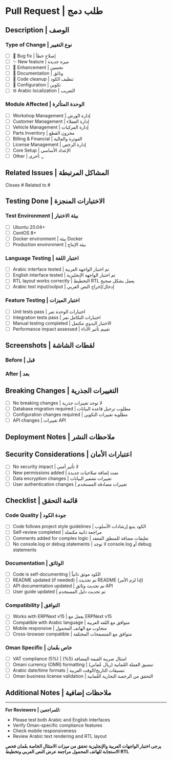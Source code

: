 # Pull Request | طلب دمج

## Description | الوصف

<!-- Provide a clear and concise description of what this PR does -->
<!-- قدم وصفاً واضحاً ومختصراً لما يفعله هذا الطلب -->

### Type of Change | نوع التغيير

- [ ] 🐛 Bug fix | إصلاح خطأ
- [ ] ✨ New feature | ميزة جديدة
- [ ] 🚀 Enhancement | تحسين
- [ ] 📝 Documentation | وثائق
- [ ] 🧹 Code cleanup | تنظيف الكود
- [ ] 🔧 Configuration | تكوين
- [ ] 🌐 Arabic localization | التعريب

### Module Affected | الوحدة المتأثرة

- [ ] Workshop Management | إدارة الورش
- [ ] Customer Management | إدارة العملاء
- [ ] Vehicle Management | إدارة المركبات
- [ ] Parts Inventory | مخزون القطع
- [ ] Billing & Financial | الفوترة والمالية
- [ ] License Management | إدارة الرخص
- [ ] Core Setup | الإعداد الأساسي
- [ ] Other | أخرى: ******\_******

## Related Issues | المشاكل المرتبطة

<!-- Link any related issues using "Closes #issue_number" -->
<!-- اربط أي مشاكل مرتبطة باستخدام "Closes #issue_number" -->

Closes #
Related to #

## Testing Done | الاختبارات المنجزة

### Test Environment | بيئة الاختبار

- [ ] Ubuntu 20.04+
- [ ] CentOS 8+
- [ ] Docker environment | بيئة Docker
- [ ] Production environment | بيئة الإنتاج

### Language Testing | اختبار اللغة

- [ ] Arabic interface tested | تم اختبار الواجهة العربية
- [ ] English interface tested | تم اختبار الواجهة الإنجليزية
- [ ] RTL layout works correctly | التخطيط RTL يعمل بشكل صحيح
- [ ] Arabic text input/output | إدخال/إخراج النص العربي

### Feature Testing | اختبار الميزات

- [ ] Unit tests pass | اختبارات الوحدة تمر
- [ ] Integration tests pass | اختبارات التكامل تمر
- [ ] Manual testing completed | الاختبار اليدوي مكتمل
- [ ] Performance impact assessed | تقييم تأثير الأداء

## Screenshots | لقطات الشاشة

<!-- Add screenshots for UI changes, especially for Arabic interface -->
<!-- أضف لقطات شاشة للتغييرات في الواجهة، خاصة للواجهة العربية -->

### Before | قبل

<!-- Screenshot or description of current behavior -->

### After | بعد

<!-- Screenshot or description of new behavior -->

## Breaking Changes | التغييرات الجذرية

<!-- List any breaking changes and migration steps -->
<!-- اذكر أي تغييرات جذرية وخطوات الهجرة -->

- [ ] No breaking changes | لا توجد تغييرات جذرية
- [ ] Database migration required | مطلوب ترحيل قاعدة البيانات
- [ ] Configuration changes required | مطلوبة تغييرات التكوين
- [ ] API changes | تغييرات API

## Deployment Notes | ملاحظات النشر

<!-- Any special deployment instructions -->
<!-- أي تعليمات نشر خاصة -->

## Security Considerations | اعتبارات الأمان

<!-- Describe any security implications -->
<!-- صف أي آثار أمنية -->

- [ ] No security impact | لا تأثير أمني
- [ ] New permissions added | تمت إضافة صلاحيات جديدة
- [ ] Data encryption changes | تغييرات تشفير البيانات
- [ ] User authentication changes | تغييرات مصادقة المستخدم

## Checklist | قائمة التحقق

### Code Quality | جودة الكود

- [ ] Code follows project style guidelines | الكود يتبع إرشادات الأسلوب
- [ ] Self-review completed | مراجعة ذاتية مكتملة
- [ ] Comments added for complex logic | تعليقات مضافة للمنطق المعقد
- [ ] No console.log or debug statements | لا توجد console.log أو debug statements

### Documentation | الوثائق

- [ ] Code is self-documenting | الكود موثق ذاتياً
- [ ] README updated (if needed) | تم تحديث README (إذا لزم الأمر)
- [ ] API documentation updated | تم تحديث وثائق API
- [ ] User guide updated | تم تحديث دليل المستخدم

### Compatibility | التوافق

- [ ] Works with ERPNext v15 | يعمل مع ERPNext v15
- [ ] Compatible with Arabic language | متوافق مع اللغة العربية
- [ ] Mobile responsive | متجاوب مع الهاتف المحمول
- [ ] Cross-browser compatible | متوافق مع المتصفحات المختلفة

### Oman Specific | خاص بعُمان

- [ ] VAT compliance (5%) | امتثال ضريبة القيمة المضافة (5%)
- [ ] Omani currency (OMR) formatting | تنسيق العملة العُمانية (ريال عُماني)
- [ ] Arabic date/time formats | تنسيقات التاريخ/الوقت العربية
- [ ] Oman business license validation | التحقق من الرخصة التجارية العُمانية

## Additional Notes | ملاحظات إضافية

<!-- Any additional information that would help reviewers -->
<!-- أي معلومات إضافية قد تساعد المراجعين -->

---

**For Reviewers | للمراجعين:**

- Please test both Arabic and English interfaces
- Verify Oman-specific compliance features
- Check mobile responsiveness
- Review Arabic text rendering and RTL layout

**يرجى اختبار الواجهات العربية والإنجليزية**
**تحقق من ميزات الامتثال الخاصة بعُمان**
**فحص الاستجابة للهاتف المحمول**
**مراجعة عرض النص العربي وتخطيط RTL**
